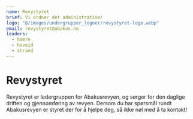 ```yaml
---
name: Revystyret
brief: Vi ordner det administrative!
logo: "@/images/undergrupper_logoer/revystyret-logo.webp"
email: revystyret@abakus.no
leaders:
  - hamre
  - hoveid
  - strand
---
```


# Revystyret

Revystyret er ledergruppen for Abakusrevyen, og sørger for den daglige driften og gjennomføring av revyen. Dersom du har spørsmål rundt Abakusrevyen er styret der for å hjelpe deg, så ikke nøl med å ta kontakt!
